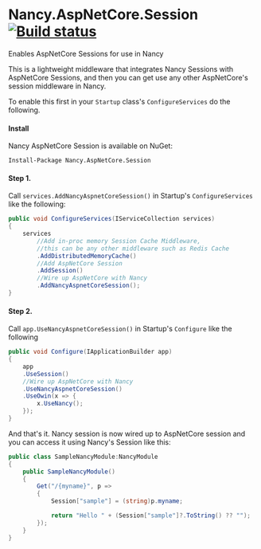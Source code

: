 # Nancy.AspNetCore.Session [![Build status](https://ci.appveyor.com/api/projects/status/iu1rdtei2wcn5rfq?svg=true)](https://ci.appveyor.com/project/jeff-pang/nancy-aspnetcore-session)
Enables AspNetCore Sessions for use in Nancy

This is a lightweight middleware that integrates Nancy Sessions with AspNetCore Sessions, and then you can get use any other AspNetCore's session middleware in Nancy.

To enable this first in your `Startup` class's `ConfigureServices` do the following.

#### Install

Nancy AspNetCore Session is available on NuGet:

```
Install-Package Nancy.AspNetCore.Session
```

#### Step 1.

Call `services.AddNancyAspnetCoreSession()` in Startup's `ConfigureServices` like the following:

```C#
public void ConfigureServices(IServiceCollection services)
{
    services
        //Add in-proc memory Session Cache Middleware, 
        //this can be any other middleware such as Redis Cache
        .AddDistributedMemoryCache()
        //Add AspNetCore Session
        .AddSession()
        //Wire up AspNetCore with Nancy
        .AddNancyAspnetCoreSession(); 
}
```

#### Step 2.

Call `app.UseNancyAspnetCoreSession()` in Startup's `Configure` like the following

```C#
public void Configure(IApplicationBuilder app)
{
	app
	.UseSession()
    //Wire up AspNetCore with Nancy
	.UseNancyAspnetCoreSession()
	.UseOwin(x => {
		x.UseNancy();
	});
}
```

And that's it. Nancy session is now wired up to AspNetCore session and you can access it using Nancy's Session like this:

```C#
public class SampleNancyModule:NancyModule
{
    public SampleNancyModule()
    {
        Get("/{myname}", p =>
        {
            Session["sample"] = (string)p.myname;

            return "Hello " + (Session["sample"]?.ToString() ?? "");
        });
    }
}
```
